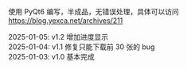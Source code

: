 使用 PyQt6 编写，半成品，无错误处理，具体可以访问 <https://blog.yexca.net/archives/211>

2025-01-05: v1.2 增加进度显示  
2025-01-04: v1.1 修复只能下载前 30 张的 bug  
2025-01-03: v1.0 基本完成